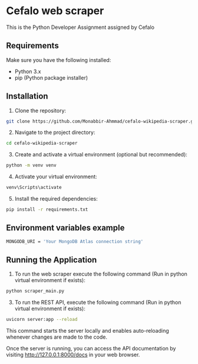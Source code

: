 # Cefalo web scraper

This is the Python Developer Assignment assigned by Cefalo

## Requirements

Make sure you have the following installed:

- Python 3.x
- pip (Python package installer)

## Installation

1. Clone the repository:

```bash
git clone https://github.com/Monabbir-Ahmmad/cefalo-wikipedia-scraper.git
```

2. Navigate to the project directory:

```bash
cd cefalo-wikipedia-scraper
```

3. Create and activate a virtual environment (optional but recommended):

```bash
python -m venv venv
```

4. Activate your virtual environment:

```bash
venv\Scripts\activate
```

5. Install the required dependencies:

```bash
pip install -r requirements.txt
```

## Environment variables example

```bash
MONGODB_URI = 'Your MongoDB Atlas connection string'
```

## Running the Application

1. To run the web scraper execute the following command (Run in python virtual environment if exists):

```bash
python scraper_main.py
```

3. To run the REST API, execute the following command (Run in python virtual environment if exists):

```bash
uvicorn server:app --reload
```

This command starts the server locally and enables auto-reloading whenever changes are made to the code.

Once the server is running, you can access the API documentation by visiting http://127.0.0.1:8000/docs in your web browser.
